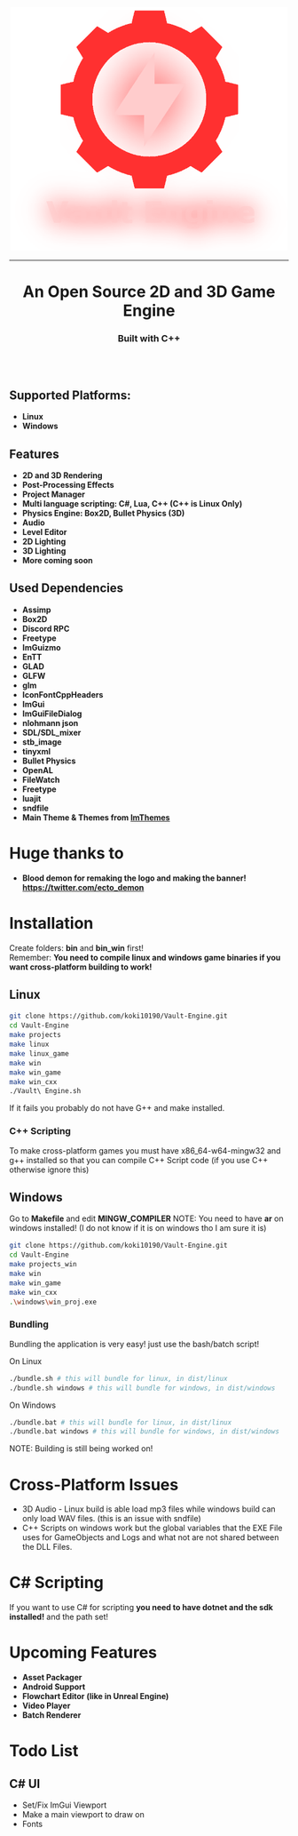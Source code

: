 <div align="center">
<img src="build/logo_github.png" width="500px">

---

<h2 style="font-size: 28px">An Open Source 2D and 3D Game Engine</h2>
<h3 align="center">Built with C++</h3>
</div>

<br>
<br>

## Supported Platforms:

- **Linux**
- **Windows**

## Features

- **2D and 3D Rendering**
- **Post-Processing Effects**
- **Project Manager**
- **Multi language scripting: C#, Lua, C++ (C++ is Linux Only)**
- **Physics Engine: Box2D, Bullet Physics (3D)**
- **Audio**
- **Level Editor**
- **2D Lighting**
- **3D Lighting**
- **More coming soon**

## Used Dependencies

- **Assimp**
- **Box2D**
- **Discord RPC**
- **Freetype**
- **ImGuizmo**
- **EnTT**
- **GLAD**
- **GLFW**
- **glm**
- **IconFontCppHeaders**
- **ImGui**
- **ImGuiFileDialog**
- **nlohmann json**
- **SDL/SDL_mixer**
- **stb_image**
- **tinyxml**
- **Bullet Physics**
- **OpenAL**
- **FileWatch**
- **Freetype**
- **luajit**
- **sndfile**
- **Main Theme & Themes from [ImThemes](https://github.com/Patitotective/ImThemes)**

# Huge thanks to

- **Blood demon for remaking the logo and making the banner! https://twitter.com/ecto_demon**

# Installation

Create folders: **bin** and **bin_win** first! \
Remember: **You need to compile linux and windows game binaries if you want cross-platform building to work!**

## **Linux**

```bash
git clone https://github.com/koki10190/Vault-Engine.git
cd Vault-Engine
make projects
make linux
make linux_game
make win
make win_game
make win_cxx
./Vault\ Engine.sh
```

If it fails you probably do not have G++ and make installed.

### C++ Scripting

To make cross-platform games you must have x86_64-w64-mingw32 and g++ installed so that you can compile C++ Script code (if you use C++ otherwise ignore this)

## **Windows**

Go to **Makefile** and edit **MINGW_COMPILER**
NOTE: You need to have **ar** on windows installed! (I do not know if it is on windows tho I am sure it is)

```bash
git clone https://github.com/koki10190/Vault-Engine.git
cd Vault-Engine
make projects_win
make win
make win_game
make win_cxx
.\windows\win_proj.exe
```

### **Bundling**

Bundling the application is very easy! just use the bash/batch script!

On Linux

```bash
./bundle.sh # this will bundle for linux, in dist/linux
./bundle.sh windows # this will bundle for windows, in dist/windows
```

On Windows

```bash
./bundle.bat # this will bundle for linux, in dist/linux
./bundle.bat windows # this will bundle for windows, in dist/windows
```

NOTE: Building is still being worked on!

# **Cross-Platform Issues**

- 3D Audio - Linux build is able load mp3 files while windows build can only load WAV files. (this is an issue with sndfile)
- C++ Scripts on windows work but the global variables that the EXE File uses for GameObjects and Logs and what not are not shared between the DLL Files.

# **C# Scripting**

If you want to use C# for scripting **you need to have dotnet and the sdk installed!** and the path set!

# Upcoming Features

- **Asset Packager**
- **Android Support**
- **Flowchart Editor (like in Unreal Engine)**
- **Video Player**
- **Batch Renderer**

# Todo List

## C# UI

- Set/Fix ImGui Viewport
- Make a main viewport to draw on
- Fonts

